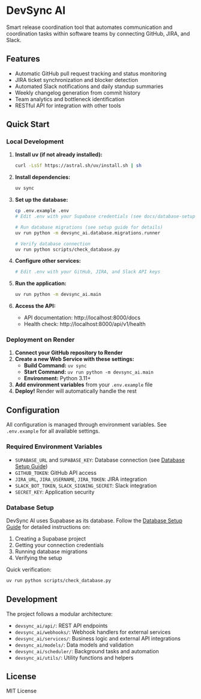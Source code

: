 # DevSync AI

Smart release coordination tool that automates communication and coordination tasks within software teams by connecting GitHub, JIRA, and Slack.

## Features

- Automatic GitHub pull request tracking and status monitoring
- JIRA ticket synchronization and blocker detection
- Automated Slack notifications and daily standup summaries
- Weekly changelog generation from commit history
- Team analytics and bottleneck identification
- RESTful API for integration with other tools

## Quick Start

### Local Development

1. **Install uv (if not already installed):**
   ```bash
   curl -LsSf https://astral.sh/uv/install.sh | sh
   ```

2. **Install dependencies:**
   ```bash
   uv sync
   ```

3. **Set up the database:**
   ```bash
   cp .env.example .env
   # Edit .env with your Supabase credentials (see docs/database-setup.md)
   
   # Run database migrations (see setup guide for details)
   uv run python -m devsync_ai.database.migrations.runner
   
   # Verify database connection
   uv run python scripts/check_database.py
   ```

4. **Configure other services:**
   ```bash
   # Edit .env with your GitHub, JIRA, and Slack API keys
   ```

5. **Run the application:**
   ```bash
   uv run python -m devsync_ai.main
   ```

6. **Access the API:**
   - API documentation: http://localhost:8000/docs
   - Health check: http://localhost:8000/api/v1/health

### Deployment on Render

1. **Connect your GitHub repository to Render**
2. **Create a new Web Service with these settings:**
   - **Build Command:** `uv sync`
   - **Start Command:** `uv run python -m devsync_ai.main`
   - **Environment:** Python 3.11+
3. **Add environment variables** from your `.env.example` file
4. **Deploy!** Render will automatically handle the rest

## Configuration

All configuration is managed through environment variables. See `.env.example` for all available settings.

### Required Environment Variables

- `SUPABASE_URL` and `SUPABASE_KEY`: Database connection (see [Database Setup Guide](docs/database-setup.md))
- `GITHUB_TOKEN`: GitHub API access
- `JIRA_URL`, `JIRA_USERNAME`, `JIRA_TOKEN`: JIRA integration  
- `SLACK_BOT_TOKEN`, `SLACK_SIGNING_SECRET`: Slack integration
- `SECRET_KEY`: Application security

### Database Setup

DevSync AI uses Supabase as its database. Follow the [Database Setup Guide](docs/database-setup.md) for detailed instructions on:

1. Creating a Supabase project
2. Getting your connection credentials
3. Running database migrations
4. Verifying the setup

Quick verification:
```bash
uv run python scripts/check_database.py
```

## Development

The project follows a modular architecture:

- `devsync_ai/api/`: REST API endpoints
- `devsync_ai/webhooks/`: Webhook handlers for external services
- `devsync_ai/services/`: Business logic and external API integrations
- `devsync_ai/models/`: Data models and validation
- `devsync_ai/scheduler/`: Background tasks and automation
- `devsync_ai/utils/`: Utility functions and helpers

## License

MIT License